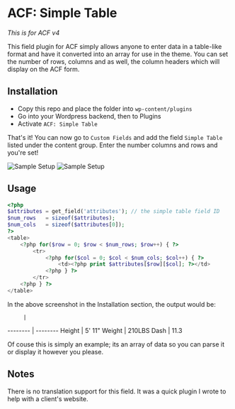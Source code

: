 # ACF: Simple Table

*This is for ACF v4*

This field plugin for ACF simply allows anyone to enter data in a table-like format and have it converted into an array for use in the theme. You can set the number of rows, columns and as well, the column headers which will display on the ACF form.

## Installation

+ Copy this repo and place the folder into `wp-content/plugins`
+ Go into your Wordpress backend, then to Plugins
+ Activate `ACF: Simple Table`

That's it! You can now go to `Custom Fields` and add the field `Simple Table` listed under the content group. Enter the number columns and rows and you're set!

![Sample Setup](http://i.imgur.com/QtQvSwV.jpg "Sample Setup")
![Sample Setup](http://i.imgur.com/Vgwc7mQ.jpg "Sample Setup")

## Usage

```php
<?php
$attributes = get_field('attributes'); // the simple table field ID
$num_rows   = sizeof($attributes);
$num_cols   = sizeof($attributes[0]);
?>
<table>
    <?php for($row = 0; $row < $num_rows; $row++) { ?>
        <tr>
            <?php for($col = 0; $col < $num_cols; $col++) { ?>
                <td><?php print $attributes[$row][$col]; ?></td>
            <?php } ?>
        </tr>
    <?php } ?>
</table>
```

In the above screenshot in the Installation section, the output would be:

         |
-------- | --------
Height   | 5' 11"
Weight   | 210LBS
Dash     | 11.3

Of couse this is simply an example; its an array of data so you can parse it or display it however you please.

## Notes

There is no translation support for this field. It was a quick plugin I wrote to help with a client's website.